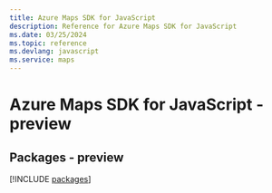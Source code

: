 ```yaml
---
title: Azure Maps SDK for JavaScript
description: Reference for Azure Maps SDK for JavaScript
ms.date: 03/25/2024
ms.topic: reference
ms.devlang: javascript
ms.service: maps
---
```

# Azure Maps SDK for JavaScript - preview
## Packages - preview
[!INCLUDE [packages](maps-index.md)]